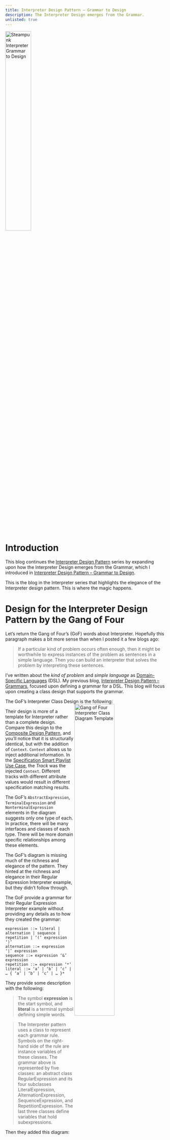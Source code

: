 ```yaml
---
title: Interpreter Design Pattern – Grammar to Design
description: The Interpreter Design emerges from the Grammar.
unlisted: true
---
```


<img src="/assets/InterpreterGrammarToDesign.jpeg" alt="Steampunk Interpreter Grammar to Design"  width = "40%" align="center" style="padding-right: 35px;">

# Introduction
This blog continues the [Interpreter Design Pattern](https://jhumelsine.github.io/2024/03/12/interpreter-design-pattern-introduction.html) series by expanding upon how the Interpreter Design emerges from the Grammar, which I introduced in [Interpreter Design Pattern – Grammar to Design]( https://jhumelsine.github.io/2024/03/12/interpreter-design-pattern-introduction.html#grammar-to-design).

This is the blog in the Interpreter series that highlights the elegance of the Interpreter design pattern. This is where the magic happens.

# Design for the Interpreter Design Pattern by the Gang of Four
Let’s return the Gang of Four’s (GoF) words about Interpreter. Hopefully this paragraph makes a bit more sense than when I posted it a few blogs ago:
> If a particular kind of problem occurs often enough, then it might be worthwhile to express instances of the problem as sentences in a simple language. Then you can build an interpreter that solves the problem by interpreting these sentences.

I’ve written about the _kind of problem_ and _simple language_ as [Domain-Specific Languages]( https://jhumelsine.github.io/2024/03/18/interpreter-design-pattern-dsls.html) (DSL). My previous blog, [Interpreter Design Pattern – Grammars](https://jhumelsine.github.io/2024/04/02/interpreter-design-pattern-grammars.html), focused upon defining a grammar for a DSL. This blog will focus upon creating a class design that supports the grammar.

The GoF’s Interpreter Class Design is the following:
<img src="https://upload.wikimedia.org/wikipedia/commons/thumb/e/e2/Diagram_UML_klasy_Interpreter.svg/1280px-Diagram_UML_klasy_Interpreter.svg.png" alt="Gang of Four Interpreter Class Diagram Template" title="Image Source: https://commons.wikimedia.org/wiki/File:Diagram_UML_klasy_Interpreter.svg" width = "50%" align="right" style="padding-right: 35px;">
 
Their design is more of a template for Interpreter rather than a complete design. Compare this design to the [Composite Design Pattern](https://jhumelsine.github.io/2024/02/27/composite-design-pattern.html), and you’ll notice that it is structurally identical, but with the addition of `Context`. `Context` allows us to inject additional information. In the [Specification Smart Playlist Use Case](https://jhumelsine.github.io/2024/03/07/specification-design-pattern-use-case.html), the _Track_ was the injected `Context`. Different tracks with different attribute values would result in different specification matching results.

The GoF’s `AbstractExpression`, `TerminalExpression` and `NonterminalExpression` elements in the diagram suggests only one type of each. In practice, there will be many interfaces and classes of each type. There will be more domain specific relationships among these elements.

The GoF’s diagram is missing much of the richness and elegance of the pattern. They hinted at the richness and elegance in their Regular Expression Interpreter example, but they didn’t follow through.

The GoF provide a grammar for their Regular Expression Interpreter example without providing any details as to how they created the grammar:
```
expression ::= literal | alternation | sequence | repetition | ‘(‘ expression ‘)’
alternation ::= expression ‘|’ expression
sequence ::= expression ‘&’ expression
repetition ::= expression ‘*’
literal ::= ‘a’ | ‘b’ | ‘c’ | … { ‘a’ | ‘b’ | ‘c’ | … }*
```

They provide some description with the following:
>  The symbol __expression__ is the start symbol, and __literal__ is a terminal symbol defining simple words.

> The Interpreter pattern uses a class to represent each grammar rule. Symbols on the right-hand side of the rule are instance variables of these classes. The grammar above is represented by five classes: an abstract class RegularExpression and its four subclasses LiteralExpression, AlternationExpression, SequenceExpression, and RepetitionExpression. The last three classes define variables that hold subexpressions.

Then they added this diagram:

<img src="/assets/InterpreterDesignPatternGoF.png" alt="Gang of Four Regular Expression Design"  width = "70%" align="center" style="padding-right: 35px;">
 
Their class names don’t match the grammar terminology. They dropped the _’(‘ expression ‘)’_ grammar rule as well.

# What the Gang of Four Skimmed Over
The GoF’s description of grammar mapping to design in their example is correct, but it is sparse. Here is my interpretation of the mapping from grammar to design:
* Each grammar rule will tend to be an interface or a class.
* Grammar rules based upon an __OR__ (|) definition will be interfaces and the __OR__ed elements listed in that rule will implement it. This is an IS-A relationship.
* Grammar rules based upon an __AND__ definition will be classes. They will contain the elements listed in that rule. This is a HAS-A relationship.
* Explicit token elements, such as ‘(‘ or ‘)’ or keywords are used for parsing, but they won’t be in the design. The token elements are road signs that help the parser identify where rules start and end and verify that parsing is on track.

Here is where the elegance emerges:
* Once you have some grammar elements, even if the grammar is not complete, the initial design emerges based upon the rules above.
* This is an initial design, and additional refactoring may be desired.
* The grammar inspired design will adhere to good OO design principles by default, such as:
    * The design will be modular.
    * Each interface and class will be relatively small and manageable because it will only focus upon a single responsibility.
    * Classes will tend to depend upon interfaces, not other classes. And those dependencies will be limited in number.
    * There will not be any circular dependencies.
    * Each class can be easily unit tested.
* The design is maintainable. Due to the modular nature of the design with interface separation, updates to existing grammar rules and newly added grammar rules and their corresponding design components will tend to have minimal impact upon existing grammar rules and their design components.

# Grammar to Design via Use Case
The following sections will show how the Rational Expression Evaluation Grammar leads to a design.

## Grammar 
I introduced the [Rational Expression Evaluation Grammar Rules](https://jhumelsine.github.io/2024/04/02/interpreter-design-pattern-grammars.html#rational-expression-evaluation-dsl-grammar-rules) in the previous blog.

Here’s a copy with __OR/AND__ and __IS-A/HAS-A__ Relationship comments:
```
Statement ::= Assignment | Expression // OR Rule/IS-A Relationship
Assignment ::= Identifier = Expression // AND Rule/HAS-A Relationship
Expression ::= Identifier | Rational | AddOperation | SubtractOperation | MultipleOperation | DivideOperation // OR Rule/IS-A Relationship
Identifier ::= AlphaNumbericValue // Neither AND or OR relationship. More on this later.
Rational ::= Integer | Fraction | MixedFraction // OR Rule/IS-A Relationship
Fraction ::=  Integer / Integer // AND Rule/HAS-A Relationship
MixedFraction ::= Integer Integer / Integer // AND Rule/HAS-A Relationship
AddOperation ::= + ( ExpressionList ) // AND Rule/HAS-A Relationship
SubtractOperation ::= - ( Expression, Expression) // AND Rule/HAS-A Relationship
MultiplyOperation ::= * ( ExpressionList ) // AND Rule/HAS-A Relationship
DivideOperation ::= / ( Expression, Expression ) // AND Rule/HAS-A Relationship
ExpressionList ::= Expression [, Expression]* // AND Rule/HAS-A Relationship
```

## Design
The grammar rules will generate the first design. I have provided several design refactoring considerations as well.

### First Design
The following is a literal application of the mapping based upon the grammar rules above:

<img src="/assets/InterpreterDesignPatternDesign1.png" alt="Rational Expression Evaluation Design 1"  width = "80%" align="center" style="padding-right: 35px;">
 
I started with the first rule, __Statement__, and I mapped the remaining grammar definitions into interfaces and classes one by one. It took only a few minutes, and most of that time involved organizing the graphic elements for presentation.

Recall that the implements triangle represents the __IS-A__ relationship. The contains diamond represent the __HAS-A__ relationship.

Technically there is a circular reference in the diagram. It's quite subtle, and it didn't occur to me until I was thinking about in the car running a few errands several days after having drawn it up. There's a relationship without an arrow that's not indicated. `Statement` returns a `Rational`. `Statement` has knowledge of and sort of depends upon `Rational` only in the sense that it returns it. It does not process it. However, each concrete class will have knowledge of it, but that's okay, since each concrete class derives from `Statement`. If I were to remove `Rational` from `Statement`, then the concrete class knowledge would disappear as well.

I'm going to keep this in the design. It's declaration dependency, not functional dependency. __Rational__ is a core domain concept. One would expect it to be a bit more prominant. Is __Rational__ a public concept that requires a private implementation, or is it a private concept that's been leaked in the abstraction? I'm not sure. It may not matter. The entire design is in support of the evaluator DSL, so none of these classes will be accessible outside of the DSL framework. I'm also not sure if these are legitmate reasons or whether I'm just `Rational`izing my design decision.

### Second Design
While this is the start of the design, it might not be the end of the design. There can be multiple grammars for the same DSL, and some may lead to a better design than others.

This is your DSL. Modify the grammar or the design as needed. You may be able to make enhancements to the grammar or design that you might have the freedom to do with a General-Purpose Language.

I haven’t started any implementation yet, but I’ve been thinking about how I might implement some of these classes. While the `Rational` grammar rule made it easy to document the three forms of a rational number:
* Integer as: _Integer_
* Fraction as: _Integer / Integer_
* Mixed Fraction as: _Integer Integer / Integer_

I don’t know if I necessarily need a class for each. I think I can implement Rational as its own class that supports these concepts without requiring these additional classes.

This refactoring transforms `Rational` from an interface to a class, and the derived classes disappear. The design is a bit smaller. I know that this refactoring update won’t affect the rest of the design, since nothing else in the design depends upon `Rational` or its previous `Integer`/`Fraction`/`MixedFraction` classes.

<img src="/assets/InterpreterDesignPatternDesign2.png" alt="Rational Expression Evaluation Design 2"  width = "80%" align="center" style="padding-right: 35px;">
 
I’m planning for the parser to identify the tokens for all three forms of a `Rational` and pass a String of those forms as a constructor argument to the `Rational` class. The constructor will do additional specialized parsing on the three forms and construct the `Rational` instance accordingly.

### Third Design
I’m not 100% pleased with the Add, Subtract, Multiple and Divide Op classes that popped out of the grammar based design. I’ve implemented designs like this before, and I know there are going to be redundancies in the implementations as designed above.

This refactoring adds two new classes `MultiOperandOp` and `BinaryOp`. They are abstract classes for operations with multiple operands and two operands respectively. The specific Operation (Op) classes will implement them:

<img src="/assets/InterpreterDesignPatternDesign3.png" alt="Rational Expression Evaluation Design 3"  width = "80%" align="center" style="padding-right: 35px;">
 
I may be jumping the gun on this refactoring. We generally want at least three repetitions before refactoring like this. But [The Rule of Three](https://en.wikipedia.org/wiki/Rule_of_three_(computer_programming)) is more of a guideline than a rule that must be obeyed. I anticipate that most of the implementation will reside in the abstract base classes with minimum implementation in the concrete classes. I also anticipate the concrete class implementations for each of these abstract classes will be based upon the [Template Method Design Pattern](https://jhumelsine.github.io/2023/09/26/template-method-design-pattern.html).

I’m also adding this refactoring to show refactoring can add design elements that are not in the grammar. `MultiOperandsOp` and `BinaryOp` are not in the grammar, but they are design elements derived from the grammar.

Likewise, several grammar elements, such as `Integer`, `Fraction`, `MixedFraction`, and `ExpressionList` have been removed from the design since I think they can be more easily implemented within other classes rather than as their own standalone class. For example, `ExpressionList` is a List of some form. There’s no compelling reason for it to be its own class, when it can be a List of Expressions attribute declared within `MultiOperandOp`.

### Fourth Design
This fourth design idea won’t need a new diagram. It focuses upon the `Identifier` concept in the design. Even the grammar is a bit vague for __Identifier__:
> Identifier ::= AlphaNumbericValue // Neither AND or OR relationship. More on this later.

`Identifier` will be used for state. The DSL has the concept of a variable, and the `Identifier` will be the handle for that variable. I anticipate that state will be stored in the `Context` as a map of String to `Rational`. The `Identifier` will be the key value for storing and retrieving state values from the `Context`.

The `Identifier` class will have a String identifier value that will return the `Rational` stored in the `Context` that contains that value.

The `Assignment` class gets more interesting. While the grammar shows that it HAS-An `Identifier`, I don’t think `Assignment` will contain an `Identifier` attribute in the implementation. I think the `Assignment` class will have a String identifier value that it will use as a key to store the `Rational` that’s evaluated from its `Expression`.

These implementation considerations are only in my head. I haven’t spelled them all out here; therefore, my design refactoring intent may not be too clear. This should make more sense when I present the implementation of the classes in the design.

### Redesign Conclusion
Design refactoring is perfect time to do a lot of thinking and coming up with alternative ideas. Any change is simply a modification to a drawing tool. There’s almost zero sunk cost at this point.

If I find that my implementation ideas don’t work out, I can easily revert to a previous design. I may find that some of these design ideas are wrong and require modification. That still should not be a major issue since the design is modular and modifications in one area won’t tend to have much of a ripple effect upon the others.

# Design to Grammar
I’ve been presenting Interpreter as a process of __Domain => Domain-Specific Language => Grammar => Design => Implementation__. In practice, it won’t model this handoff process perfectly. The journey from Domain to Implementation may progress in bits, possibly with all stages having active work at the same time.

And the process is not necessarily be a one-way street. You might have a design first, and then you may want to see if it maps back to a grammar, even if you never intend to create a DSL. If a design doesn’t map to a grammar cleanly, then maybe the design might need some additional refinement.

The design-to-grammar exercise could be an additional means to confirm or clarify a design. Even if you don’t want to use grammar notation, transforming the design into sentences with __IS-A__ and __HAS-A__ phrasing will help indicate if it still makes sense.

# Summary
Grammar elements map to design elements resulting in a modular and well-structured design. I feel this is the most elegant aspect of the Interpreter Design Pattern, and the GoF didn’t give it enough attention.

Additional refactoring may be applied to the grammar-generated design, which it should accommodate well due to the design being modular and well-structured.

I feel the Interpreter Design Pattern is the apex of the [Design Pattern Principles](https://jhumelsine.github.io/2023/09/06/design-pattern-principles.html):
* Program to an interface, not an implementation
* Favor object composition over class inheritance
The next blog will feature the design’s implementation.

# References
Here are some resources that can be purchased or are included in a subscription service:
* Gang of Four Composite Design Pattern, page 243 ([O'Reilly](https://learning.oreilly.com/library/view/design-patterns-elements/0201633612/ch05.html#page_243) and [Amazon](https://www.amazon.com/Design-Patterns-Elements-Reusable-Object-Oriented/dp/0201633612))

See: [Interpreter Design Pattern Introduction/References](https://jhumelsine.github.io/2024/03/12/interpreter-design-pattern-introduction.html#references).
